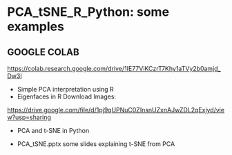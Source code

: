 # PCA_tSNE_R_Python: some examples

## GOOGLE COLAB
https://colab.research.google.com/drive/1IE77ViKCzrT7Khy1aTVy2b0amjd_Dw3l


  * Simple PCA interpretation using R
  * Eigenfaces in R
  Download Images:
  
  https://drive.google.com/file/d/1pj9qUPNuC0ZInsnUZxnAJwZDL2qExjyd/view?usp=sharing
  
  
  * PCA and t-SNE in Python
  
  * PCA_tSNE.pptx some slides explaining t-SNE from PCA

